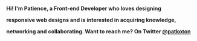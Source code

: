 <h4>Hi! I'm Patience, a Front-end Developer who loves designing <br />
  
  
  responsive web designs and is interested in acquiring knowledge, <br />
  
  
  networking and collaborating. Want to reach me? On Twitter <a href="https://twitter.com/Patkoton">@patkoton</a>
</h4>
